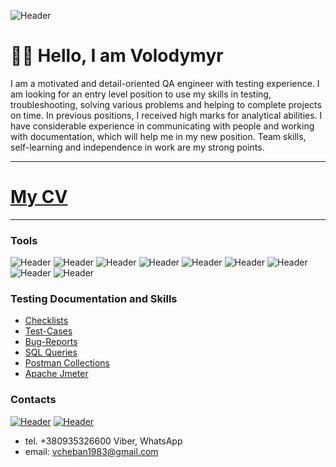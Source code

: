 ![Header](https://github.com/VolodymyrCheban/VolodymyrCheban/blob/main/image.png)

# 👋👋 **Hello, I am Volodymyr** 
I am a motivated and detail-oriented QA engineer with testing experience. I am looking for an entry level position to use my skills in testing, troubleshooting, solving various problems and helping to complete projects on time.
In previous positions, I received high marks for analytical abilities. I have considerable experience in communicating with people and working with documentation, which will help me in my new position. Team skills, self-learning and independence in work are my strong points. 
___________
# [My CV](https://drive.google.com/file/d/1QyHaoAcW-7WobAXOa0GKoe-bg4Sm-RDp/view?usp=sharing)
___________

### **Tools**
![Header](https://img.shields.io/badge/Jira-090909?style=for-the-badge&logo=jira&logoColor=136be1)
![Header](https://img.shields.io/badge/Postman-090909?style=for-the-badge&logo=postman&logoColor=f76935)
![Header](https://img.shields.io/badge/Swagger-090909?style=for-the-badge&logo=swagger&logoColor=7ede2b)
![Header](https://img.shields.io/badge/Github-090909?style=for-the-badge&logo=github&logoColor=8cc4d7)
![Header](https://img.shields.io/badge/MySQL-090909?style=for-the-badge&logo=mysql&logoColor=00618a)
![Header](https://img.shields.io/badge/DevTools-090909?style=for-the-badge&logo=googlechrome&logoColor=2674f2)
![Header](https://img.shields.io/badge/AndroidStudio-090909?style=for-the-badge&logo=androidstudio&logoColor=3ad07d)
![Header](https://img.shields.io/badge/TestRail-090909?style=for-the-badge&logo=&logoColor=71b556)
![Header](https://img.shields.io/badge/Fiddler-090909?style=for-the-badge&logo=fiddler&logoColor=8cc4d7)

### **Testing Documentation and Skills**

- [Checklists](https://github.com/VolodymyrCheban/Checklists.git)
- [Test-Cases](https://github.com/VolodymyrCheban/Test-Cases.git)
- [Bug-Reports](https://github.com/VolodymyrCheban/Bug-Reports.git)
- [SQL Queries](https://github.com/VolodymyrCheban/SQL-Queries.git)
- [Postman Collections](https://github.com/VolodymyrCheban/Postman-Collections.git)
- [Apache Jmeter](https://github.com/VolodymyrCheban/Checklists.git)

### **Contaсts**
[![Header](https://img.shields.io/badge/Telegram-090909?style=for-the-badge&logo=telegram&logoColor=31a5db)](https://t.me/Che_Volodymyr)
[![Header](https://img.shields.io/badge/Linkedin-090909?style=for-the-badge&logo=linkedin&logoColor=0073b1)](https://www.linkedin.com/in/volodymyr-cheban-63102723b/)
- tel. +380935326600 Viber, WhatsApp
- email: vcheban1983@gmail.com
